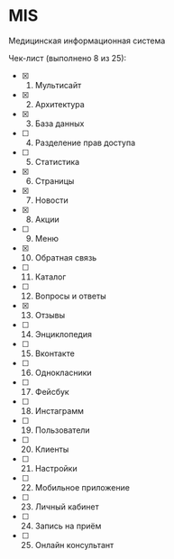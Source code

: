 # MIS
Медицинская информационная система

 Чек-лист (выполнено 8 из 25):
- [x] 1. Мультисайт
- [x] 2. Архитектура
- [x] 3. База данных
- [ ] 4. Разделение прав доступа
- [ ] 5. Статистика
- [x] 6. Страницы
- [x] 7. Новости
- [x] 8. Акции
- [ ] 9. Меню
- [x] 10. Обратная связь
- [ ] 11. Каталог
- [ ] 12. Вопросы и ответы
- [x] 13. Отзывы
- [ ] 14. Энциклопедия
- [ ] 15. Вконтакте
- [ ] 16. Однокласники
- [ ] 17. Фейсбук
- [ ] 18. Инстаграмм
- [ ] 19. Пользователи
- [ ] 20. Клиенты
- [ ] 21. Настройки
- [ ] 22. Мобильное приложение
- [ ] 23. Личный кабинет
- [ ] 24. Запись на приём
- [ ] 25. Онлайн консультант